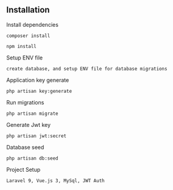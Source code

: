 <a name="installation"></a>
## Installation

Install dependencies

    composer install
    
    npm install

Setup ENV file

    create database, and setup ENV file for database migrations

    
Application key generate

    php artisan key:generate

Run migrations    
    
    php artisan migrate
    
    
Generate Jwt key
    
    php artisan jwt:secret

Database seed

    php artisan db:seed

Project Setup

    Laravel 9, Vue.js 3, MySql, JWT Auth

    
    